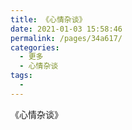 ```yaml
---
title: 《心情杂谈》
date: 2021-01-03 15:58:46
permalink: /pages/34a617/
categories:
  - 更多
  - 心情杂谈
tags:
  - 
---
```


《心情杂谈》